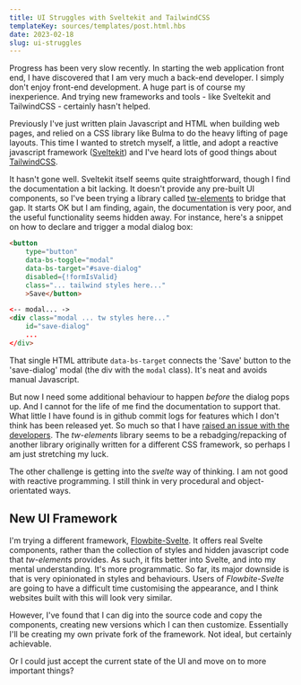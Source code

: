 ```yaml
---
title: UI Struggles with Sveltekit and TailwindCSS
templateKey: sources/templates/post.html.hbs
date: 2023-02-18
slug: ui-struggles
---
```

Progress has been very slow recently. In starting the web application front end, I have discovered that I am very much a back-end developer. I simply don't enjoy front-end development. A huge part is of course my inexperience. And trying new frameworks and tools - like Sveltekit and TailwindCSS - certainly hasn't helped.

Previously I've just written plain Javascript and HTML when building web pages, and relied on a CSS library like Bulma to do the heavy lifting of page layouts. This time I wanted to stretch myself, a little, and adopt a reactive javascript framework ([Sveltekit](https://svelte.dev/)) and I've heard lots of good things about [TailwindCSS](https://tailwindcss.com/).

It hasn't gone well. Sveltekit itself seems quite straightforward, though I find the documentation a bit lacking. It doesn't provide any pre-built UI components, so I've been trying a library called [tw-elements](https://tailwind-elements.com/) to bridge that gap. It starts OK but I am finding, again, the documentation is very poor, and the useful functionality seems hidden away. For instance, here's a snippet on how to declare and trigger a modal dialog box:

```html
<button
    type="button"
    data-bs-toggle="modal"
    data-bs-target="#save-dialog"
    disabled={!formIsValid}
    class="... tailwind styles here..."
    >Save</button>

<-- modal... ->
<div class="modal ... tw styles here..."
    id="save-dialog"
    ...
</div>
```

That single HTML attribute `data-bs-target` connects the 'Save' button to the 'save-dialog' modal (the div with the `modal` class). It's neat and avoids manual Javascript.

But now I need some additional behaviour to happen _before_ the dialog pops up. And I cannot for the life of me find the documentation to support that. What little I have found is in github commit logs for features which I don't think has been released yet. So much so that I have [raised an issue with the developers](https://github.com/mdbootstrap/Tailwind-Elements/issues/1367). The _tw-elements_ library seems to be a rebadging/repacking of another library originally written for a different CSS framework, so perhaps I am just stretching my luck.

The other challenge is getting into the _svelte_ way of thinking. I am not good with reactive programming. I still think in very procedural and object-orientated ways.

## New UI Framework

I'm trying a different framework, [Flowbite-Svelte](https://flowbite-svelte.com/). It offers real Svelte components, rather than the collection of styles and hidden javascript code that _tw-elements_ provides. As such, it fits better into Svelte, and into my mental understanding. It's more programmatic. So far, its major downside is that is very opinionated in styles and behaviours. Users of _Flowbite-Svelte_ are going to have a difficult time customising the appearance, and I think websites built with this will look very similar.

However, I've found that I can dig into the source code and copy the components, creating new versions which I can then customize. Essentially I'll be creating my own private fork of the framework. Not ideal, but certainly achievable.

Or I could just accept the current state of the UI and move on to more important things?
